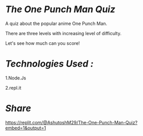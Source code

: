 # _The One Punch Man Quiz_

A quiz about the popular anime One Punch Man.

There are three levels with increasing level of difficulty.

Let's see how much can you score!


# _Technologies Used :_

1.Node.Js

2.repl.it


# _Share_

https://replit.com/@AshutoshM29/The-One-Punch-Man-Quiz?embed=1&output=1
